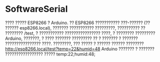# SoftwareSerial
???? ????? ESP8266 ? Arduino.
?? ESP8266 ??????????? ???-?????? (?? ?????? esp8266.local), 
??????? ??????????? ?????????, ?????????? ?? ???????? /test, 
? ??????????? ???????????????? ????, ? ???????? ????????? 
Arduino, ???????, ? ???? ??????? ????????? ?? ? ???????
? ??????? ???????????????? ????.
????????, ??? ????? ? ?????? ?????? ????????
http://esp8266.local/test?temp=22&humid=48
Arduino ??????? ? ??????? ????????????????? ?????
temp:22;humid:48;